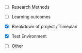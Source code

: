 - [ ] Research Methods
- [ ] Learning outcomes
- [x] Breakdown of project / Timeplan
- [x] Test Environment
- [ ] Other

